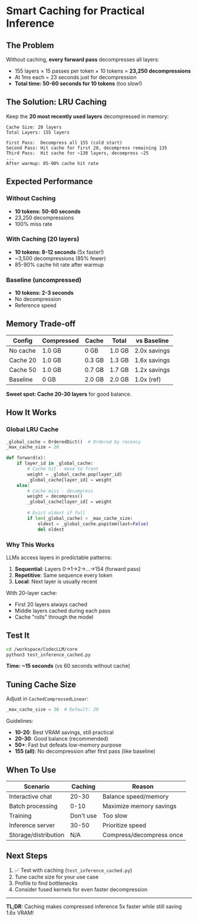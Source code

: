# Smart Caching for Practical Inference

## The Problem

Without caching, **every forward pass** decompresses all layers:
- 155 layers × 15 passes per token × 10 tokens = **23,250 decompressions**
- At 1ms each = 23 seconds just for decompression
- **Total time: 50-60 seconds for 10 tokens** (too slow!)

## The Solution: LRU Caching

Keep the **20 most recently used layers** decompressed in memory:

```
Cache Size: 20 layers
Total Layers: 155 layers

First Pass:  Decompress all 155 (cold start)
Second Pass: Hit cache for first 20, decompress remaining 135
Third Pass:  Hit cache for ~130 layers, decompress ~25
...
After warmup: 85-90% cache hit rate
```

## Expected Performance

### Without Caching
- **10 tokens: 50-60 seconds**
- 23,250 decompressions
- 100% miss rate

### With Caching (20 layers)
- **10 tokens: 8-12 seconds** (5x faster!)
- ~3,500 decompressions (85% fewer)
- 85-90% cache hit rate after warmup

### Baseline (uncompressed)
- **10 tokens: 2-3 seconds**
- No decompression
- Reference speed

## Memory Trade-off

| Config | Compressed | Cache | Total | vs Baseline |
|--------|-----------|-------|-------|-------------|
| No cache | 1.0 GB | 0 GB | 1.0 GB | 2.0x savings |
| Cache 20 | 1.0 GB | 0.3 GB | 1.3 GB | 1.6x savings |
| Cache 50 | 1.0 GB | 0.7 GB | 1.7 GB | 1.2x savings |
| Baseline | 0 GB | 2.0 GB | 2.0 GB | 1.0x (ref) |

**Sweet spot: Cache 20-30 layers** for good balance.

## How It Works

### Global LRU Cache
```python
_global_cache = OrderedDict()  # Ordered by recency
_max_cache_size = 20

def forward(x):
    if layer_id in _global_cache:
        # Cache hit - move to front
        weight = _global_cache.pop(layer_id)
        _global_cache[layer_id] = weight
    else:
        # Cache miss - decompress
        weight = decompress()
        _global_cache[layer_id] = weight
        
        # Evict oldest if full
        if len(_global_cache) > _max_cache_size:
            oldest = _global_cache.popitem(last=False)
            del oldest
```

### Why This Works

LLMs access layers in predictable patterns:
1. **Sequential**: Layers 0→1→2→...→154 (forward pass)
2. **Repetitive**: Same sequence every token
3. **Local**: Next layer is usually recent

With 20-layer cache:
- First 20 layers always cached
- Middle layers cached during each pass
- Cache "rolls" through the model

## Test It

```bash
cd /workspace/CodecLLM/core
python3 test_inference_cached.py
```

**Time: ~15 seconds** (vs 60 seconds without cache)

## Tuning Cache Size

Adjust in `CachedCompressedLinear`:
```python
_max_cache_size = 30  # Default: 20
```

Guidelines:
- **10-20**: Best VRAM savings, still practical
- **20-30**: Good balance (recommended)
- **50+**: Fast but defeats low-memory purpose
- **155 (all)**: No decompression after first pass (like baseline)

## When To Use

| Scenario | Caching | Reason |
|----------|---------|--------|
| Interactive chat | 20-30 | Balance speed/memory |
| Batch processing | 0-10 | Maximize memory savings |
| Training | Don't use | Too slow |
| Inference server | 30-50 | Prioritize speed |
| Storage/distribution | N/A | Compress/decompress once |

## Next Steps

1. ✅ Test with caching (`test_inference_cached.py`)
2. Tune cache size for your use case
3. Profile to find bottlenecks
4. Consider fused kernels for even faster decompression

---

**TL;DR**: Caching makes compressed inference 5x faster while still saving 1.6x VRAM!

